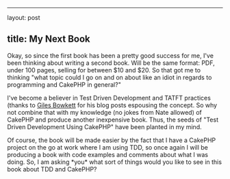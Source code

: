 <hr />

<p>layout: post</p>

<h2>title: My Next Book</h2>

<p>Okay, so since the first book has been a pretty good success for me, I've been thinking about writing a second book.  Will be the same format:  PDF, under 100 pages, selling for between $10 and $20.  So that got me to thinking "what topic could I go on and on about like an idiot in regards to programming and CakePHP in general?"</p>

<p>
I've become a believer in Test Driven Development and TATFT practices (thanks to <a href="http://gilesbowkett.blogspot.com/2009/05/one-way-to-escape-cargo-cult.html">Giles Bowkett</a> for his blog posts espousing the concept.  So why not combine that with my knowledge (no jokes from Nate allowed) of CakePHP and produce another inexpensive book.  Thus, the seeds of "Test Driven Development Using CakePHP" have been planted in my mind.
</p>

<p>
Of course, the book will be made easier by the fact that I have a CakePHP project on the go at work where I am using TDD, so once again I will be producing a book with code examples and comments about what I was doing.  So, I am asking *you* what sort of things would you like to see in this book about TDD and CakePHP?
</p>
